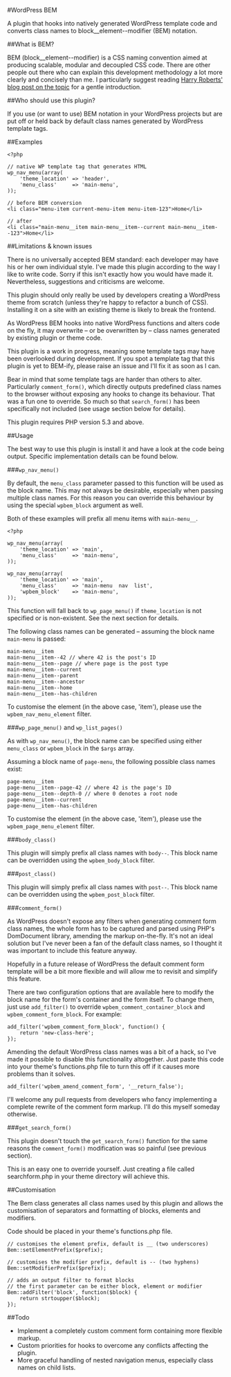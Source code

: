 #WordPress BEM

A plugin that hooks into natively generated WordPress template code and converts class names to block__element--modifier (BEM) notation.

##What is BEM?

BEM (block__element--modifier) is a CSS naming convention aimed at producing scalable, modular and decoupled CSS code. There are other people out there who can explain this development methodology a lot more clearly and concisely than me. I particularly suggest reading [Harry Roberts' blog post on the topic](http://csswizardry.com/2013/01/mindbemding-getting-your-head-round-bem-syntax/) for a gentle introduction.

##Who should use this plugin?

If you use (or want to use) BEM notation in your WordPress projects but are put off or held back by default class names generated by WordPress template tags.

##Examples

	<?php
	
	// native WP template tag that generates HTML
	wp_nav_menu(array(
		'theme_location' => 'header',
		'menu_class'     => 'main-menu',
	));
	
	// before BEM conversion
	<li class="menu-item current-menu-item menu-item-123">Home</li>
	
	// after
	<li class="main-menu__item main-menu__item--current main-menu__item--123">Home</li>

##Limitations & known issues

There is no universally accepted BEM standard: each developer may have his or her own individual style. I've made this plugin according to the way I like to write code. Sorry if this isn't exactly how you would have made it. Nevertheless, suggestions and criticisms are welcome.

This plugin should only really be used by developers creating a WordPress theme from scratch (unless they're happy to refactor a bunch of CSS). Installing it on a site with an existing theme is likely to break the frontend.

As WordPress BEM hooks into native WordPress functions and alters code on the fly, it may overwrite – or be overwritten by – class names generated by existing plugin or theme code.

This plugin is a work in progress, meaning some template tags may have been overlooked during development. If you spot a template tag that this plugin is yet to BEM-ify, please raise an issue and I'll fix it as soon as I can.

Bear in mind that some template tags are harder than others to alter. Particularly `comment_form()`, which directly outputs predefined class names to the browser without exposing any hooks to change its behaviour. That was a fun one to override. So much so that `search_form()` has been specifically not included (see usage section below for details).

This plugin requires PHP version 5.3 and above.

##Usage

The best way to use this plugin is install it and have a look at the code being output. Specific implementation details can be found below.

###`wp_nav_menu()`

By default, the `menu_class` parameter passed to this function will be used as the block name. This may not always be desirable, especially when passing multiple class names. For this reason you can override this behaviour by using the special `wpbem_block` argument as well.

Both of these examples will prefix all menu items with `main-menu__`.

	<?php
	
	wp_nav_menu(array(
		'theme_location' => 'main',
		'menu_class'     => 'main-menu',
	));
	
	wp_nav_menu(array(
		'theme_location' => 'main',
		'menu_class'     => 'main-menu  nav  list',
		'wpbem_block'    => 'main-menu',
	));

This function will fall back to `wp_page_menu()` if `theme_location` is not specified or is non-existent. See the next section for details.

The following class names can be generated – assuming the block name `main-menu` is passed:

	main-menu__item
	main-menu__item--42 // where 42 is the post's ID
	main-menu__item--page // where page is the post type
	main-menu__item--current
	main-menu__item--parent
	main-menu__item--ancestor
	main-menu__item--home
	main-menu__item--has-children

To customise the element (in the above case, 'item'), please use the `wpbem_nav_menu_element` filter.

###`wp_page_menu()` and `wp_list_pages()`

As with `wp_nav_menu()`, the block name can be specified using either `menu_class` or `wpbem_block` in the `$args` array.

Assuming a block name of `page-menu`, the following possible class names exist:

	page-menu__item
	page-menu__item--page-42 // where 42 is the page's ID
	page-menu__item--depth-0 // where 0 denotes a root node
	page-menu__item--current
	page-menu__item--has-children

To customise the element (in the above case, 'item'), please use the `wpbem_page_menu_element` filter.

###`body_class()`

This plugin will simply prefix all class names with `body--`. This block name can be overridden using the `wpbem_body_block` filter.

###`post_class()`

This plugin will simply prefix all class names with `post--`. This block name can be overridden using the `wpbem_post_block` filter.

###`comment_form()`

As WordPress doesn't expose any filters when generating comment form class names, the whole form has to be captured and parsed using PHP's DomDocument library, amending the markup on-the-fly. It's not an ideal solution but I've never been a fan of the default class names, so I thought it was important to include this feature anyway.

Hopefully in a future release of WordPress the default comment form template will be a bit more flexible and will allow me to revisit and simplify this feature.

There are two configuration options that are available here to modify the block name for the form's container and the form itself. To change them, just use `add_filter()` to override `wpbem_comment_container_block` and `wpbem_comment_form_block`. For example:

	add_filter('wpbem_comment_form_block', function() {
		return 'new-class-here';
	});

Amending the default WordPress class names was a bit of a hack, so I've made it possible to disable this functionality altogether. Just paste this code into your theme's functions.php file to turn this off if it causes more problems than it solves.

	add_filter('wpbem_amend_comment_form', '__return_false');

I'll welcome any pull requests from developers who fancy implementing a complete rewrite of the comment form markup. I'll do this myself someday otherwise.

###`get_search_form()`

This plugin doesn't touch the `get_search_form()` function for the same reasons the `comment_form()` modification was so painful (see previous section).

This is an easy one to override yourself. Just creating a file called searchform.php in your theme directory will achieve this.

##Customisation

The Bem class generates all class names used by this plugin and allows the customisation of separators and formatting of blocks, elements and modifiers.

Code should be placed in your theme's functions.php file.

	// customises the element prefix, default is __ (two underscores)
	Bem::setElementPrefix($prefix);
	
	// customises the modifier prefix, default is -- (two hyphens)
	Bem::setModifierPrefix($prefix);
	
	// adds an output filter to format blocks
	// the first parameter can be either block, element or modifier
	Bem::addFilter('block', function($block) {
		return strtoupper($block);
	});

##Todo

- Implement a completely custom comment form containing more flexible markup.
- Custom priorities for hooks to overcome any conflicts affecting the plugin.
- More graceful handling of nested navigation menus, especially class names on child lists.